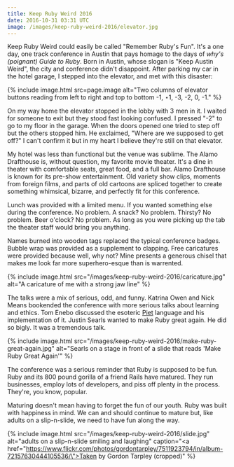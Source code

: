 ```yaml
---
title: Keep Ruby Weird 2016
date: 2016-10-31 03:31 UTC
image: /images/keep-ruby-weird-2016/elevator.jpg
---
```


Keep Ruby Weird could easily be called "Remember Ruby's Fun".
It's a one day, one track conference in Austin that pays homage to the days of _why's (poignant) Guide to Ruby_.
Born in Austin, whose slogan is "Keep Austin Weird", the city and conference didn't disappoint.
After parking my car in the hotel garage, I stepped into the elevator, and met with this disaster:

{% include image.html src=page.image alt="Two columns of elevator buttons reading from left to right and top to bottom -1, ⋆1, -3, -2, 0, -1." %}

On my way home the elevator stopped in the lobby with 3 men in it.
I waited for someone to exit but they stood fast looking confused.
I pressed "-2" to go to my floor in the garage.
When the doors opened one tried to step off but the others stopped him.
He exclaimed, "Where are we supposed to get off?"
I can't confirm it but in my heart I believe they're still on that elevator.

<!--more-->

My hotel was less than functional but the venue was sublime.
The Alamo Drafthouse is, without question, my favorite movie theater.
It's a dine in theater with comfortable seats, great food, and a full bar.
Alamo Drafthouse is known for its pre-show entertainment.
Old variety show clips, moments from foreign films, and parts of old cartoons are spliced together to create something whimsical, bizarre, and perfectly fit for this conference.

Lunch was provided with a limited menu.
If you wanted something else during the conference. No problem.
A snack? No problem.
Thirsty? No problem.
Beer o'clock? No problem.
As long as you were picking up the tab the theater staff would bring you anything.

Names burned into wooden tags replaced the typical conference badges.
Bubble wrap was provided as a supplement to clapping.
Free caricatures were provided because well, why not?
Mine presents a generous chisel that makes me look far more superhero-esque than is warrented.

{% include image.html src="/images/keep-ruby-weird-2016/caricature.jpg" alt="A caricature of me with a strong jaw line" %}

The talks were a mix of serious, odd, and funny.
Katrina Owen and Nick Means bookended the conference with more serious talks about learning and ethics.
Tom Enebo discussed the esoteric [Piet] language and his implementation of it.
Justin Searls wanted to make Ruby great again.
He did so bigly.
It was a tremendous talk.

{% include image.html src="/images/keep-ruby-weird-2016/make-ruby-great-again.jpg" alt="Searls on a stage in front of a slide that reads 'Make Ruby Great Again'" %}

The conference was a serious reminder that Ruby is supposed to be fun.
Ruby and its 800 pound gorilla of a friend Rails have matured.
They run businesses, employ lots of developers, and piss off plenty in the process.
They're, you know, popular.

Maturing doesn't mean having to forget the fun of our youth.
Ruby was built with happiness in mind.
We can and should continue to mature but, like adults on a slip-n-slide, we need to have fun along the way.

{% include image.html src="/images/keep-ruby-weird-2016/slide.jpg" alt="adults on a slip-n-slide smiling and laughing" caption="<a href=\"https://www.flickr.com/photos/gordontarpley/7511923794/in/album-72157630444105536/\">Taken by Gordon Tarpley</a> (cropped)" %}

[Piet]: http://www.dangermouse.net/esoteric/piet.html
